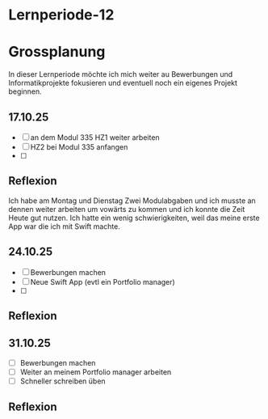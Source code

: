 # Lernperiode-12

# Grossplanung
In dieser Lernperiode möchte ich mich weiter au Bewerbungen und Informatikprojekte fokusieren und eventuell noch ein eigenes Projekt beginnen.


## 17.10.25
- [ ] an dem Modul 335 HZ1 weiter arbeiten
- [ ] HZ2 bei Modul 335 anfangen
- [ ] 

## Reflexion

Ich habe am Montag und Dienstag Zwei Modulabgaben und ich musste an dennen weiter arbeiten um vowärts zu kommen und ich konnte die Zeit Heute gut nutzen. Ich hatte ein wenig schwierigkeiten, weil das meine erste App war die ich mit Swift machte.

## 24.10.25
- [ ] Bewerbungen machen
- [ ] Neue Swift App (evtl ein Portfolio manager)
- [ ]  

## Reflexion


## 31.10.25
- [ ] Bewerbungen machen
- [ ] Weiter an meinem Portfolio manager arbeiten
- [ ]  Schneller schreiben üben

## Reflexion
